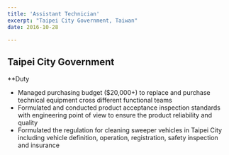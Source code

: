 ```yaml
---
title: 'Assistant Technician'
excerpt: "Taipei City Government, Taiwan"
date: 2016-10-28

---
```

Taipei City Government
------
**Duty <br/>
* Managed purchasing budget ($20,000+) to replace and purchase technical equipment cross different functional teams  
* Formulated and conducted product acceptance inspection standards with engineering point of view to ensure the product reliability and quality 
* Formulated the regulation for cleaning sweeper vehicles in Taipei City including vehicle definition, operation, registration, safety inspection and insurance 
 
